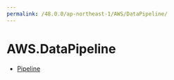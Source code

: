 ```yaml
---
permalink: /48.0.0/ap-northeast-1/AWS/DataPipeline/
---
```


# AWS.DataPipeline



* [Pipeline](Pipeline.md)